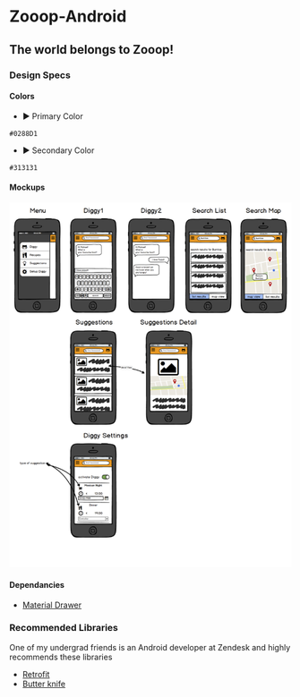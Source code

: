 # Zooop-Android
## The world belongs to Zooop!
### Design Specs
#### Colors
- ▶︎ Primary Color
```
#0288D1
```
- ▶︎ Secondary Color
```
#313131
```

#### Mockups
<img src="design_spec/zoop_app_workflow.png"/>

#### Dependancies
- <a href="http://mikepenz.github.io/MaterialDrawer/">Material Drawer</a>
### Recommended Libraries
One of my undergrad friends is an Android developer at Zendesk and highly recommends these libraries
- <a href="http://square.github.io/retrofit/">Retrofit</a>
- <a href="http://jakewharton.github.io/butterknife/">Butter knife</a>
